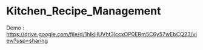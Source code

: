# Kitchen_Recipe_Management


Demo : https://drive.google.com/file/d/1hlkHUVht3lccxOP0ERm5C6y57wEbCQ23/view?usp=sharing
